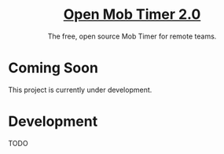 <div align="center">
    <h1><a href="">Open Mob Timer 2.0</a></h1>
    <p>The free, open source Mob Timer for remote teams.</p>
</div>

# Coming Soon

This project is currently under development.

# Development

TODO

